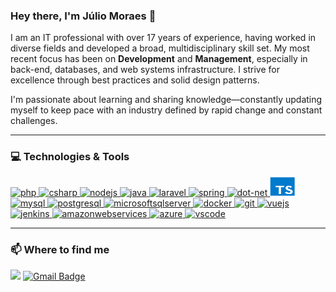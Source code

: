 ### Hey there, I'm Júlio Moraes 👋

I am an IT professional with over 17 years of experience, having worked in diverse fields and developed a broad, multidisciplinary skill set. My most recent focus has been on **Development** and **Management**, especially in back-end, databases, and web systems infrastructure. I strive for excellence through best practices and solid design patterns.

I'm passionate about learning and sharing knowledge—constantly updating myself to keep pace with an industry defined by rapid change and constant challenges.

---

### 💻 Technologies & Tools

<div align="left">
  <a href="https://github.com/juliomoraes">
    <img alt="php" height="30" width="40" src="https://cdn.jsdelivr.net/gh/devicons/devicon/icons/php/php-plain.svg"/>
    <img alt="csharp" height="30" width="40" src="https://cdn.jsdelivr.net/gh/devicons/devicon/icons/csharp/csharp-original.svg"/>
    <img alt="nodejs" height="30" width="40" src="https://cdn.jsdelivr.net/gh/devicons/devicon/icons/nodejs/nodejs-original.svg"/>
    <img alt="java" height="30" width="40" src="https://cdn.jsdelivr.net/gh/devicons/devicon/icons/java/java-original.svg"/>
    <img alt="laravel" height="30" width="40" src="https://cdn.jsdelivr.net/gh/devicons/devicon/icons/laravel/laravel-line.svg"/>
    <img alt="spring" height="30" width="40" src="https://cdn.jsdelivr.net/gh/devicons/devicon/icons/spring/spring-original.svg"/>
    <img alt="dot-net" height="30" width="40" src="https://cdn.jsdelivr.net/gh/devicons/devicon/icons/dot-net/dot-net-original.svg"/>
    <img alt="typescript" height="30" width="40" src="https://raw.githubusercontent.com/devicons/devicon/master/icons/typescript/typescript-plain.svg"/>
    <img alt="mysql" height="30" width="40" src="https://cdn.jsdelivr.net/gh/devicons/devicon/icons/mysql/mysql-original.svg"/>
    <img alt="postgresql" height="30" width="40" src="https://cdn.jsdelivr.net/gh/devicons/devicon/icons/postgresql/postgresql-original-wordmark.svg"/>
    <img alt="microsoftsqlserver" height="30" width="40" src="https://cdn.jsdelivr.net/gh/devicons/devicon/icons/microsoftsqlserver/microsoftsqlserver-plain-wordmark.svg"/>
    <img alt="docker" height="30" width="40" src="https://cdn.jsdelivr.net/gh/devicons/devicon/icons/docker/docker-original.svg"/>
    <img alt="git" height="30" width="40" src="https://cdn.jsdelivr.net/gh/devicons/devicon/icons/git/git-original.svg"/>
    <img alt="vuejs" height="30" width="40" src="https://cdn.jsdelivr.net/gh/devicons/devicon/icons/vuejs/vuejs-original.svg"/>
    <img alt="jenkins" height="30" width="40" src="https://cdn.jsdelivr.net/gh/devicons/devicon/icons/jenkins/jenkins-original.svg"/>
    <img alt="amazonwebservices" height="30" width="40" src="https://cdn.jsdelivr.net/gh/devicons/devicon/icons/amazonwebservices/amazonwebservices-original-wordmark.svg"/>
    <img alt="azure" height="30" width="40" src="https://cdn.jsdelivr.net/gh/devicons/devicon/icons/azure/azure-original-wordmark.svg"/>
    <img alt="vscode" height="30" width="40" src="https://cdn.jsdelivr.net/gh/devicons/devicon/icons/vscode/vscode-original.svg"/>
  </a>
</div>

---

### 📫 Where to find me

<div>
  <a href="https://www.linkedin.com/in/juliordemoraes/" target="_blank"><img src="https://img.shields.io/badge/-LinkedIn-%230077B5?style=for-the-badge&logo=linkedin&logoColor=white" target="_blank"></a>
  <a href="mailto:juliordemoraes@gmail.com" rel="nofollow"><img src="https://img.shields.io/badge/Gmail-D14836?style=for-the-badge&logo=gmail&logoColor=white" alt="Gmail Badge"  style="max-width:100%;" /></a>
 </div>
